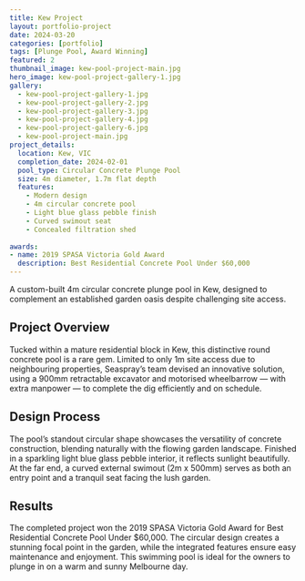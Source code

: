 ```yaml
---
title: Kew Project
layout: portfolio-project
date: 2024-03-20
categories: [portfolio]
tags: [Plunge Pool, Award Winning]
featured: 2
thumbnail_image: kew-pool-project-main.jpg
hero_image: kew-pool-project-gallery-1.jpg
gallery:
  - kew-pool-project-gallery-1.jpg
  - kew-pool-project-gallery-2.jpg
  - kew-pool-project-gallery-3.jpg
  - kew-pool-project-gallery-4.jpg
  - kew-pool-project-gallery-6.jpg
  - kew-pool-project-main.jpg
project_details:
  location: Kew, VIC
  completion_date: 2024-02-01
  pool_type: Circular Concrete Plunge Pool
  size: 4m diameter, 1.7m flat depth
  features:
    - Modern design
    - 4m circular concrete pool
    - Light blue glass pebble finish
    - Curved swimout seat
    - Concealed filtration shed
  
awards:
- name: 2019 SPASA Victoria Gold Award
  description: Best Residential Concrete Pool Under $60,000
---
```


A custom-built 4m circular concrete plunge pool in Kew, designed to complement an established garden oasis despite challenging site access.

## Project Overview

Tucked within a mature residential block in Kew, this distinctive round concrete pool is a rare gem. Limited to only 1m site access due to neighbouring properties, Seaspray’s team devised an innovative solution, using a 900mm retractable excavator and motorised wheelbarrow — with extra manpower — to complete the dig efficiently and on schedule.


## Design Process

The pool’s standout circular shape showcases the versatility of concrete construction, blending naturally with the flowing garden landscape. Finished in a sparkling light blue glass pebble interior, it reflects sunlight beautifully. At the far end, a curved external swimout (2m x 500mm) serves as both an entry point and a tranquil seat facing the lush garden.

## Results

The completed project won the 2019 SPASA Victoria Gold Award for Best Residential Concrete Pool Under $60,000. The circular design creates a stunning focal point in the garden, while the integrated features ensure easy maintenance and enjoyment. This swimming pool is ideal for the owners to plunge in on a warm and sunny Melbourne day.
